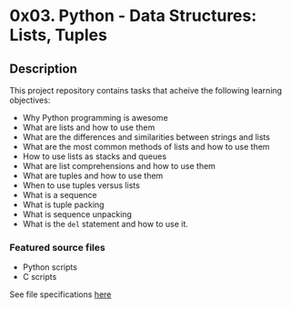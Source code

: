 # 0x03. Python - Data Structures: Lists, Tuples
## Description
This project repository contains tasks that acheive the following learning objectives:

* Why Python programming is awesome
* What are lists and how to use them
* What are the differences and similarities between strings and lists
* What are the most common methods of lists and how to use them
* How to use lists as stacks and queues
* What are list comprehensions and how to use them
* What are tuples and how to use them
* When to use tuples versus lists
* What is a sequence
* What is tuple packing
* What is sequence unpacking
* What is the `del` statement and how to use it.

### Featured source files
* Python scripts
* C scripts

See file specifications [here](https://github.com/Samuel-IG16/alx-higher_level_programming#readme)
